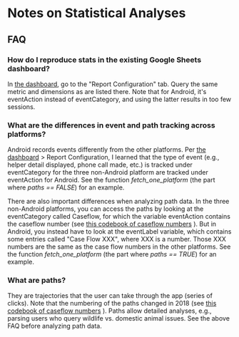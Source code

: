 # Notes on Statistical Analyses

## FAQ

### How do I reproduce stats in the existing Google Sheets dashboard?

In [the dashboard](https://www.google.com/url?hl=en&q=https://docs.google.com/spreadsheets/d/1fAUTuhdfih_oJBBtUCOCzeIOUedK_Gj6rvo7kThhRLM/edit?usp%3Dsharing&source=gmail&ust=1528653289542000&usg=AFQjCNGNk_JQw-KE89SGj-3ssZBsoVidBQ), go to the "Report Configuration" tab. Query the same metric and dimensions as are listed there. Note that for Android, it's eventAction instead of eventCategory, and using the latter results in too few sessions.  

### What are the differences in event and path tracking across platforms?

Android records events differently from the other platforms. Per [the dashboard](https://www.google.com/url?hl=en&q=https://docs.google.com/spreadsheets/d/1fAUTuhdfih_oJBBtUCOCzeIOUedK_Gj6rvo7kThhRLM/edit?usp%3Dsharing&source=gmail&ust=1528653289542000&usg=AFQjCNGNk_JQw-KE89SGj-3ssZBsoVidBQ) > Report Configuration, I learned that the type of event (e.g., helper detail displayed, phone call made, etc.) is tracked under eventCategory for the three non-Android platform are tracked under eventAction for Android. See the function *fetch_one_platform* (the part where *paths == FALSE*) for an example. 

There are also important differences when analyzing path data. In the three non-Android platforms, you can access the paths by looking at the eventCategory called Caseflow, for which the variable eventAction contains the caseflow number (see [this codebook of caseflow numbers](https://docs.google.com/spreadsheets/d/1-Zqk_HU_vIoLYeICdjtBDljCGrSt-9Tg_a53C2XrOsc/edit#gid=0)
). But in Android, you instead have to look at the eventLabel variable, which contains some entries called "Case Flow XXX", where XXX is a number. Those XXX numbers are the same as the case flow numbers in the other platforms. See the function *fetch_one_platform* (the part where *paths == TRUE*) for an example. 

### What are paths?

They are trajectories that the user can take through the app (series of clicks). Note that the numbering of the paths changed in 2018 (see [this codebook of caseflow numbers](https://docs.google.com/spreadsheets/d/1-Zqk_HU_vIoLYeICdjtBDljCGrSt-9Tg_a53C2XrOsc/edit#gid=0)
). Paths allow detailed analyses, e.g., parsing users who query wildlife vs. domestic animal issues. See the above FAQ before analyzing path data. 